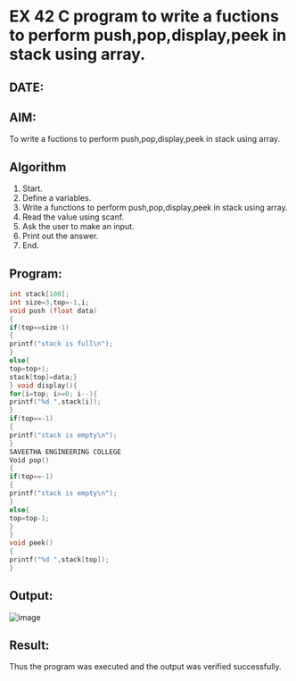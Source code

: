 # EX 42 C program to write a fuctions to perform push,pop,display,peek in stack using array.
## DATE:
## AIM:
To write a fuctions to perform push,pop,display,peek in stack using array.

## Algorithm
1. Start.
2. Define a variables.
3. Write a functions to perform push,pop,display,peek in stack using array.
4. Read the value using scanf.
5. Ask the user to make an input.
6. Print out the answer.
7. End.


## Program:
```c
int stack[100];
int size=3,top=-1,i; 
void push (float data)
{
if(top==size-1)
{
printf("stack is full\n");
}
else{ 
top=top+1;
stack[top]=data;}
} void display(){
for(i=top; i>=0; i--){
printf("%d ",stack[i]);
}
if(top==-1)
{
printf("stack is empty\n");
}
SAVEETHA ENGINEERING COLLEGE
Void pop()
{
if(top==-1)
{
printf("stack is empty\n");
}
else{
top=top-1;
}
}
void peek()
{
printf("%d ",stack[top]);
}
```
## Output:
![image](https://github.com/user-attachments/assets/ff5cd9ad-46df-4b77-9bc0-0bc989436dea)


## Result:
Thus the program was executed and the output was verified successfully.
